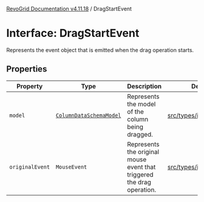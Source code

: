 [RevoGrid Documentation v4.11.18](README.md) / DragStartEvent

# Interface: DragStartEvent

Represents the event object that is emitted when the drag operation starts.

## Properties

| Property | Type | Description | Defined in |
| ------ | ------ | ------ | ------ |
| `model` | [`ColumnDataSchemaModel`](Interface.ColumnDataSchemaModel.md) | Represents the model of the column being dragged. | [src/types/interfaces.ts:688](https://github.com/revolist/revogrid/blob/1653ad6831cb8c4a18b49e381a14df0c317a2084/src/types/interfaces.ts#L688) |
| `originalEvent` | `MouseEvent` | Represents the original mouse event that triggered the drag operation. | [src/types/interfaces.ts:683](https://github.com/revolist/revogrid/blob/1653ad6831cb8c4a18b49e381a14df0c317a2084/src/types/interfaces.ts#L683) |
